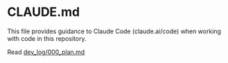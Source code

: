 # CLAUDE.md

This file provides guidance to Claude Code (claude.ai/code) when working with code in this repository.

Read [dev_log/000_plan.md](dev_log/000_plan.md)